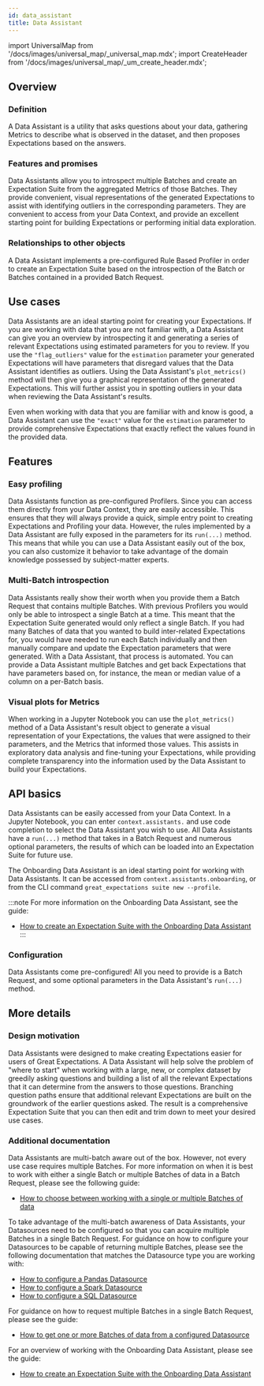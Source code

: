 ```yaml
---
id: data_assistant
title: Data Assistant
---
```

import UniversalMap from '/docs/images/universal_map/_universal_map.mdx';
import CreateHeader from '/docs/images/universal_map/_um_create_header.mdx';

<UniversalMap setup='inactive' connect='inactive' create='active' validate='inactive'/>

## Overview

### Definition

A Data Assistant is a utility that asks questions about your data, gathering Metrics to describe what is observed in the dataset, and then proposes Expectations based on the answers.

### Features and promises

Data Assistants allow you to introspect multiple Batches and create an Expectation Suite from the aggregated Metrics of those Batches.  They provide convenient, visual representations of the generated Expectations to assist with identifying outliers in the corresponding parameters.  They are convenient to access from your Data Context, and provide an excellent starting point for building Expectations or performing initial data exploration.

### Relationships to other objects

A Data Assistant implements a pre-configured Rule Based Profiler in order to create an Expectation Suite based on the introspection of the Batch or Batches contained in a provided Batch Request.

## Use cases

<CreateHeader/>

Data Assistants are an ideal starting point for creating your Expectations.  If you are working with data that you are not familiar with, a Data Assistant can give you an overview by introspecting it and generating a series of relevant Expectations using estimated parameters for you to review. If you use the `"flag_outliers"` value for the `estimation` parameter your generated Expectations will have parameters that disregard values that the Data Assistant identifies as outliers. Using the Data Assistant's `plot_metrics()` method will then give you a graphical representation of the generated Expectations.  This will further assist you in spotting outliers in your data when reviewing the Data Assistant's results.

Even when working with data that you are familiar with and know is good, a Data Assistant can use the `"exact"` value for the `estimation` parameter to provide comprehensive Expectations that exactly reflect the values found in the provided data.

## Features

### Easy profiling

Data Assistants function as pre-configured Profilers.  Since you can access them directly from your Data Context, they are easily accessible.  This ensures that they will always provide a quick, simple entry point to creating Expectations and Profiling your data.  However, the rules implemented by a Data Assistant are fully exposed in the parameters for its `run(...)` method.  This means that while you can use a Data Assistant easily out of the box, you can also customize it behavior to take advantage of the domain knowledge possessed by subject-matter experts.

### Multi-Batch introspection

Data Assistants really show their worth when you provide them a Batch Request that contains multiple Batches.  With previous Profilers you would only be able to introspect a single Batch at a time.  This meant that the Expectation Suite generated would only reflect a single Batch.  If you had many Batches of data that you wanted to build inter-related Expectations for, you would have needed to run each Batch individually and then manually compare and update the Expectation parameters that were generated.  With a Data Assistant, that process is automated.  You can provide a Data Assistant multiple Batches and get back Expectations that have parameters based on, for instance, the mean or median value of a column on a per-Batch basis. 

### Visual plots for Metrics

 When working in a Jupyter Notebook you can use the `plot_metrics()` method of a Data Assistant's result object to generate a visual representation of your Expectations, the values that were assigned to their parameters, and the Metrics that informed those values.  This assists in exploratory data analysis and fine-tuning your Expectations, while providing complete transparency into the information used by the Data Assistant to build your Expectations.

## API basics

Data Assistants can be easily accessed from your Data Context.  In a Jupyter Notebook, you can enter `context.assistants.` and use code completion to select the Data Assistant you wish to use.  All Data Assistants have a `run(...)` method that takes in a Batch Request and numerous optional parameters, the results of which can be loaded into an Expectation Suite for future use.

The Onboarding Data Assistant is an ideal starting point for working with Data Assistants.  It can be accessed from `context.assistants.onboarding`, or from the CLI command `great_expectations suite new --profile`.

:::note For more information on the Onboarding Data Assistant, see the guide:
- [How to create an Expectation Suite with the Onboarding Data Assistant](../guides/expectations/data_assistants/how_to_create_an_expectation_suite_with_the_onboarding_data_assistant.md)
:::

### Configuration

Data Assistants come pre-configured!  All you need to provide is a Batch Request, and some optional parameters in the Data Assistant's `run(...)` method.

## More details

### Design motivation

Data Assistants were designed to make creating Expectations easier for users of Great Expectations.  A Data Assistant will help solve the problem of "where to start" when working with a large, new, or complex dataset by greedily asking questions and building a list of all the relevant Expectations that it can determine from the answers to those questions.  Branching question paths ensure that additional relevant Expectations are built on the groundwork of the earlier questions asked.  The result is a comprehensive Expectation Suite that you can then edit and trim down to meet your desired use cases.

### Additional documentation

Data Assistants are multi-batch aware out of the box.  However, not every use case requires multiple Batches.  For more information on when it is best to work with either a single Batch or multiple Batches of data in a Batch Request, please see the following guide:
- [How to choose between working with a single or multiple Batches of data](../guides/connecting_to_your_data/how_to_choose_between_working_with_a_single_or_multiple_batches_of_data.md)

To take advantage of the multi-batch awareness of Data Assistants, your Datasources need to be configured so that you can acquire multiple Batches in a single Batch Request.  For guidance on how to configure your Datasources to be capable of returning multiple Batches, please see the following documentation that matches the Datasource type you are working with:
- [How to configure a Pandas Datasource](../guides/connecting_to_your_data/datasource_configuration/how_to_configure_a_pandas_datasource.md)
- [How to configure a Spark Datasource](../guides/connecting_to_your_data/datasource_configuration/how_to_configure_a_spark_datasource.md)
- [How to configure a SQL Datasource](../guides/connecting_to_your_data/datasource_configuration/how_to_configure_a_sql_datasource.md)

For guidance on how to request multiple Batches in a single Batch Request, please see the guide:
- [How to get one or more Batches of data from a configured Datasource](../guides/connecting_to_your_data/how_to_get_one_or_more_batches_of_data_from_a_configured_datasource.md)

For an overview of working with the Onboarding Data Assistant, please see the guide:
- [How to create an Expectation Suite with the Onboarding Data Assistant](../guides/expectations/data_assistants/how_to_create_an_expectation_suite_with_the_onboarding_data_assistant.md)